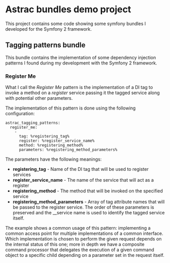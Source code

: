 Astrac bundles demo project
===========================

This project contains some code showing some symfony bundles I developed for the
Symfony 2 framework.

Tagging patterns bundle
-----------------------

This bundle contains the implementation of some dependency injection patterns I
found during my development with the Symfony 2 framework.

### Register Me

What I call the *Register Me* pattern is the implementation of a DI tag to invoke
a method on a *register* service passing it the tagged service along with potential
other parameters.

The implementation of this pattern is done using the following configuration:

    astrac_tagging_patterns:
      register_me:
        -
          tag: %registering_tag%
          register: %register_service_name%
          method: %registering_method%
          parameters: %registering_method_parameters%

The parameters have the following meanings:

* **registering_tag** - Name of the DI tag that will be used to register services
* **register_service_name** - The name of the service that will act as a register
* **registering_method** - The method that will be invoked on the specified service
* **registering_method_parameters** - Array of tag attribute names that will be
  passed to the register service. The order of these parameters is preserved and
  the __service name is used to identify the tagged service itself.

The example shows a common usage of this pattern: implementing a common access
point for multiple implementations of a common interface. Which implementation is
chosen to perform the given request depends on the internal status of this one;
more in depth we have a composite command processor that delegates the execution
of a given command object to a specific child depending on a parameter set in the
request itself.

